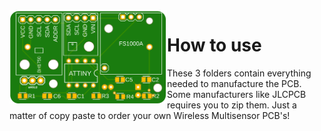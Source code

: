 <img src="/Documentation/PCB.png" width=50% height=50% style="float:left">

# How to use
These 3 folders contain everything needed to manufacture the PCB. Some manufacturers like JLCPCB requires you to zip them. Just a matter of copy paste to order your own Wireless Multisensor PCB's!
